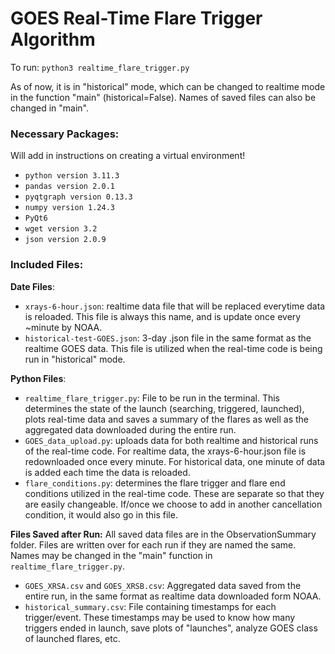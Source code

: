 # GOES Real-Time Flare Trigger Algorithm

To run: `python3 realtime_flare_trigger.py`

As of now, it is in "historical" mode, which can be changed to realtime mode in the function "main" (historical=False). Names of saved files can also be changed in "main". 

### Necessary Packages: 
Will add in instructions on creating a virtual environment!
 - `python version 3.11.3`
 - `pandas version 2.0.1`
 - `pyqtgraph version 0.13.3`
 - `numpy version 1.24.3`
 - `PyQt6`
 - `wget version 3.2`
 - `json version 2.0.9`
### Included Files: 

**Date Files**:
  - `xrays-6-hour.json`: realtime data file that will be replaced everytime data is reloaded. This file is always this name, and is update once every ~minute by NOAA.
  - `historical-test-GOES.json`: 3-day .json file in the same format as the realtime GOES data. This file is utilized when the real-time code is being run in "historical" mode.
  
**Python Files**:
 - `realtime_flare_trigger.py`: File to be run in the terminal. This determines the state of the launch (searching, triggered, launched), plots real-time data and saves a summary of the flares as well as the aggregated data downloaded during the entire run. 
 - `GOES_data_upload.py`: uploads data for both realtime and historical runs of the real-time code. For realtime data, the xrays-6-hour.json file is redownloaded once every minute. For historical data, one minute of data is added each time the data is reloaded. 
  - `flare_conditions.py`: determines the flare trigger and flare end conditions utilized in the real-time code. These are separate so that they are easily changeable. If/once we choose to add in another cancellation condition, it would also go in this file.

**Files Saved after Run:**
All saved data files are in the ObservationSummary folder. Files are written over for each run if they are named the same. Names may be changed in the "main" function in `realtime_flare_trigger.py`.
  - `GOES_XRSA.csv` and `GOES_XRSB.csv`: Aggregated data saved from the entire run, in the same format as realtime data downloaded form NOAA.
  - `historical_summary.csv`: File containing timestamps for each trigger/event. These timestamps may be used to know how many triggers ended in launch, save plots of "launches", analyze GOES class of launched flares, etc. 
